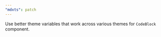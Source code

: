```yaml
---
"mdxts": patch
---
```


Use better theme variables that work across various themes for `CodeBlock` component.
